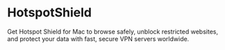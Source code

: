 # HotspotShield
Get Hotspot Shield for Mac to browse safely, unblock restricted websites, and protect your data with fast, secure VPN servers worldwide.
